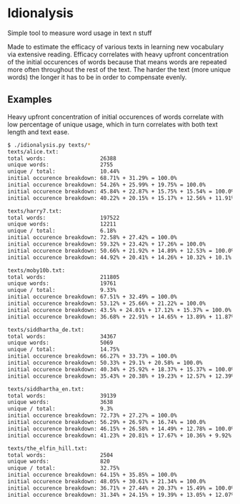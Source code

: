 # Idionalysis

Simple tool to measure word usage in text n stuff

Made to estimate the efficacy of various texts in learning new vocabulary via extensive reading. Efficacy correlates with heavy upfront concentration of the initial occurences of words because that means words are repeated more often throughout the rest of the text. The harder the text (more unique words) the longer it has to be in order to compensate evenly.

## Examples

Heavy upfront concentration of initial occurences of words correlate with low percentage of unique usage, which in turn correlates with both text length and text ease.

```bash
$ ./idionalysis.py texts/*
texts/alice.txt:
total words:                 26388
unique words:                2755
unique / total:              10.44%
initial occurence breakdown: 68.71% + 31.29% = 100.0%
initial occurence breakdown: 54.26% + 25.99% + 19.75% = 100.0%
initial occurence breakdown: 45.84% + 22.87% + 15.75% + 15.54% = 100.0%
initial occurence breakdown: 40.22% + 20.15% + 15.17% + 12.56% + 11.91% = 100.0%

texts/harry7.txt:
total words:                 197522
unique words:                12211
unique / total:              6.18%
initial occurence breakdown: 72.58% + 27.42% = 100.0%
initial occurence breakdown: 59.32% + 23.42% + 17.26% = 100.0%
initial occurence breakdown: 50.66% + 21.92% + 14.89% + 12.53% = 100.0%
initial occurence breakdown: 44.92% + 20.41% + 14.26% + 10.32% + 10.1% = 100.0%

texts/moby10b.txt:
total words:                 211805
unique words:                19761
unique / total:              9.33%
initial occurence breakdown: 67.51% + 32.49% = 100.0%
initial occurence breakdown: 53.12% + 25.66% + 21.22% = 100.0%
initial occurence breakdown: 43.5% + 24.01% + 17.12% + 15.37% = 100.0%
initial occurence breakdown: 36.68% + 22.91% + 14.65% + 13.89% + 11.87% = 100.0%

texts/siddhartha_de.txt:
total words:                 34367
unique words:                5069
unique / total:              14.75%
initial occurence breakdown: 66.27% + 33.73% = 100.0%
initial occurence breakdown: 50.33% + 29.1% + 20.58% = 100.0%
initial occurence breakdown: 40.34% + 25.92% + 18.37% + 15.37% = 100.0%
initial occurence breakdown: 35.43% + 20.38% + 19.23% + 12.57% + 12.39% = 100.0%

texts/siddhartha_en.txt:
total words:                 39139
unique words:                3638
unique / total:              9.3%
initial occurence breakdown: 72.73% + 27.27% = 100.0%
initial occurence breakdown: 56.29% + 26.97% + 16.74% = 100.0%
initial occurence breakdown: 46.15% + 26.58% + 14.49% + 12.78% = 100.0%
initial occurence breakdown: 41.23% + 20.81% + 17.67% + 10.36% + 9.92% = 100.0%

texts/the_elfin_hill.txt:
total words:                 2504
unique words:                820
unique / total:              32.75%
initial occurence breakdown: 64.15% + 35.85% = 100.0%
initial occurence breakdown: 48.05% + 30.61% + 21.34% = 100.0%
initial occurence breakdown: 36.71% + 27.44% + 20.37% + 15.49% = 100.0%
initial occurence breakdown: 31.34% + 24.15% + 19.39% + 13.05% + 12.07% = 100.0%
```
